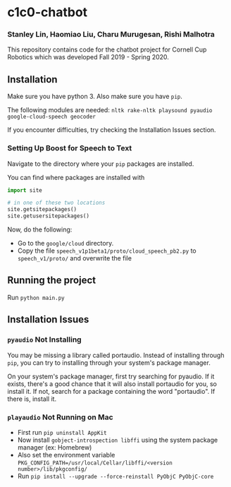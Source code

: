 # c1c0-chatbot
### Stanley Lin, Haomiao Liu, Charu Murugesan, Rishi Malhotra

This repository contains code for the chatbot project for Cornell Cup Robotics which was developed Fall 2019 - Spring 2020.

## Installation

Make sure you have python 3. Also make sure you have `pip`.

The following modules are needed: `nltk rake-nltk playsound pyaudio google-cloud-speech geocoder`

If you encounter difficulties, try checking the Installation Issues section.

### Setting Up Boost for Speech to Text
Navigate to the directory where your `pip` packages are installed.

You can find where packages are installed with
```python
import site

# in one of these two locations
site.getsitepackages()
site.getusersitepackages()
```

Now, do the following:
* Go to the `google/cloud` directory.
* Copy the file `speech_v1p1beta1/proto/cloud_speech_pb2.py` to `speech_v1/proto/` and overwrite the file

## Running the project
Run `python main.py`

## Installation Issues

### `pyaudio` Not Installing
You may be missing a library called portaudio. Instead of installing through `pip`, you can try to installing through your system's package manager.

On your system's package manager, first try searching for pyaudio. If it exists, there's a good chance that it will also install portaudio for you, so install it. If not, search for a package containing the word "portaudio". If there is, install it.

### `playaudio` Not Running on Mac
* First run `pip uninstall AppKit`
* Now install `gobject-introspection libffi` using the system package manager (ex: Homebrew)
* Also set the environment variable `PKG_CONFIG_PATH=/usr/local/Cellar/libffi/<version number>/lib/pkgconfig/`
* Run `pip install --upgrade --force-reinstall PyObjC PyObjC-core`

